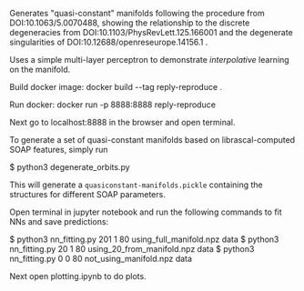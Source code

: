 Generates "quasi-constant" manifolds following the procedure from DOI:10.1063/5.0070488, 
showing the relationship to the discrete degeneracies from DOI:10.1103/PhysRevLett.125.166001
and the degenerate singularities of DOI:10.12688/openreseurope.14156.1 .

Uses a simple multi-layer perceptron to demonstrate _interpolative_ learning on the manifold.

Build docker image:
docker build --tag reply-reproduce .

Run docker:
docker run -p 8888:8888 reply-reproduce

Next go to localhost:8888 in the browser and open terminal.

To generate a set of quasi-constant manifolds based on librascal-computed SOAP features, simply run 

$ python3 degenerate_orbits.py

This will generate a `quasiconstant-manifolds.pickle` containing the structures for different SOAP parameters.

Open terminal in jupyter notebook and run the following commands to fit NNs and save predictions:

$ python3 nn_fitting.py 201 1 80 using_full_manifold.npz data
$ python3 nn_fitting.py 20 1 80 using_20_from_manifold.npz data
$ python3 nn_fitting.py 0 0 80 not_using_manifold.npz data

Next open plotting.ipynb to do plots.
